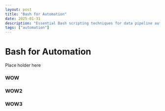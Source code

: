 ```yaml
---
layout: post
title: "Bash for Automation"
date: 2025-01-31
description: "Essential Bash scripting techniques for data pipeline automation"
tags: ["automation"]
---
```


# Bash for Automation

Place holder here

### WOW 

### WOW2 

### WOW3